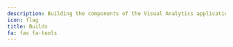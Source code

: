 ```yaml
---
description: Building the components of the Visual Analytics application
icon: flag
title: Builds
fa: fas fa-tools
---
```


